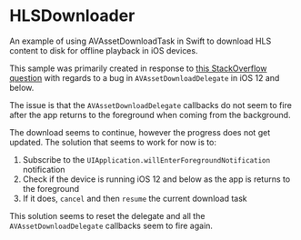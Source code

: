 # HLSDownloader
An example of using AVAssetDownloadTask in Swift to download HLS content to disk for offline playback in iOS devices.

This sample was primarily created in response to [this StackOverflow question](https://stackoverflow.com/questions/71091781/how-can-i-track-download-progress-after-app-is-did-become-active-from-background) with regards to a bug in `AVAssetDownloadDelegate` in iOS 12 and below.

The issue is that the `AVAssetDownloadDelegate` callbacks do not seem to fire after the app returns to the foreground when coming from the background.

The download seems to continue, however the progress does not get updated. The solution that seems to work for now is to:
 1. Subscribe to the `UIApplication.willEnterForegroundNotification` notification
 2. Check if the device is running iOS 12 and below as the app is returns to the foreground
 3. If it does, `cancel` and then `resume` the current download task

This solution seems to reset the delegate and all the `AVAssetDownloadDelegate` callbacks seem to fire again.

